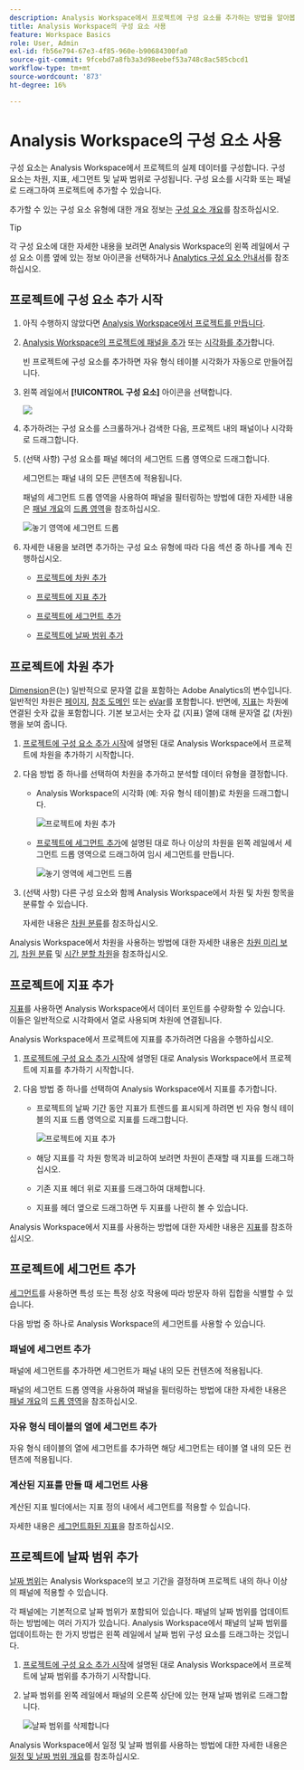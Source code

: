 ```yaml
---
description: Analysis Workspace에서 프로젝트에 구성 요소를 추가하는 방법을 알아봅니다
title: Analysis Workspace의 구성 요소 사용
feature: Workspace Basics
role: User, Admin
exl-id: fb56e794-67e3-4f85-960e-b90684300fa0
source-git-commit: 9fcebd7a8fb3a3d98eebef53a748c8ac585cbcd1
workflow-type: tm+mt
source-wordcount: '873'
ht-degree: 16%

---
```


# Analysis Workspace의 구성 요소 사용

구성 요소는 Analysis Workspace에서 프로젝트의 실제 데이터를 구성합니다. 구성 요소는 차원, 지표, 세그먼트 및 날짜 범위로 구성됩니다. 구성 요소를 시각화 또는 패널로 드래그하여 프로젝트에 추가할 수 있습니다.

추가할 수 있는 구성 요소 유형에 대한 개요 정보는 [구성 요소 개요](/help/analyze/analysis-workspace/components/analysis-workspace-components.md)를 참조하십시오.

>[!TIP]
>
>각 구성 요소에 대한 자세한 내용을 보려면 Analysis Workspace의 왼쪽 레일에서 구성 요소 이름 옆에 있는 정보 아이콘을 선택하거나 [Analytics 구성 요소 안내서](/help/components/home.md)를 참조하십시오.

## 프로젝트에 구성 요소 추가 시작

1. 아직 수행하지 않았다면 [Analysis Workspace에서 프로젝트를 만듭니다](/help/analyze/analysis-workspace/build-workspace-project/create-projects.md).

1. [Analysis Workspace의 프로젝트에 패널을 추가](/help/analyze/analysis-workspace/c-panels/panels.md) 또는 [시각화를 추가](/help/analyze/analysis-workspace/visualizations/freeform-analysis-visualizations.md#add-visualizations-to-a-panel)합니다.

   빈 프로젝트에 구성 요소를 추가하면 자유 형식 테이블 시각화가 자동으로 만들어집니다.

1. 왼쪽 레일에서 **[!UICONTROL 구성 요소]** 아이콘을 선택합니다.

   ![](assets/build-components.png)

1. 추가하려는 구성 요소를 스크롤하거나 검색한 다음, 프로젝트 내의 패널이나 시각화로 드래그합니다.

1. (선택 사항) 구성 요소를 패널 헤더의 세그먼트 드롭 영역으로 드래그합니다.

   세그먼트는 패널 내의 모든 콘텐츠에 적용됩니다.

   패널의 세그먼트 드롭 영역을 사용하여 패널을 필터링하는 방법에 대한 자세한 내용은 [패널 개요](/help/analyze/analysis-workspace/c-panels/panels.md)의 [드롭 영역](/help/analyze/analysis-workspace/c-panels/panels.md#drop-zone)을 참조하십시오.

   ![놓기 영역에 세그먼트 드롭](assets/segment-dropzone.png)

1. 자세한 내용을 보려면 추가하는 구성 요소 유형에 따라 다음 섹션 중 하나를 계속 진행하십시오.

   * [프로젝트에 차원 추가](#add-dimensions-to-a-project)

   * [프로젝트에 지표 추가](#add-metrics-to-a-project)

   * [프로젝트에 세그먼트 추가](#add-segments-to-a-project)

   * [프로젝트에 날짜 범위 추가](#add-date-ranges-to-a-project)

## 프로젝트에 차원 추가

[Dimension](/help/components/dimensions/overview.md)은(는) 일반적으로 문자열 값을 포함하는 Adobe Analytics의 변수입니다. 일반적인 차원은 [페이지](/help/components/dimensions/page.md), [참조 도메인](/help/components/dimensions/referring-domain.md) 또는 [eVar](/help/components/dimensions/evar.md)를 포함합니다. 반면에, [지표](/help/components/metrics/overview.md)는 차원에 연결된 숫자 값을 포함합니다. 기본 보고서는 숫자 값 (지표) 열에 대해 문자열 값 (차원) 행을 보여 줍니다.

1. [프로젝트에 구성 요소 추가 시작](#begin-adding-components-to-a-project)에 설명된 대로 Analysis Workspace에서 프로젝트에 차원을 추가하기 시작합니다.

1. 다음 방법 중 하나를 선택하여 차원을 추가하고 분석할 데이터 유형을 결정합니다.

   * Analysis Workspace의 시각화 (예: 자유 형식 테이블)로 차원을 드래그합니다.

     ![프로젝트에 차원 추가](assets/add-dimensions.png)

   * [프로젝트에 세그먼트 추가](#add-segments-to-a-project)에 설명된 대로 하나 이상의 차원을 왼쪽 레일에서 세그먼트 드롭 영역으로 드래그하여 임시 세그먼트를 만듭니다.

     ![놓기 영역에 세그먼트 드롭](assets/segment-dropzone.png)

1. (선택 사항) 다른 구성 요소와 함께 Analysis Workspace에서 차원 및 차원 항목을 분류할 수 있습니다.

   자세한 내용은 [차원 분류](/help/analyze/analysis-workspace/components/dimensions/t-breakdown-fa.md)를 참조하십시오.

Analysis Workspace에서 차원을 사용하는 방법에 대한 자세한 내용은 [차원 미리 보기](/help/analyze/analysis-workspace/components/dimensions/view-dimensions.md), [차원 분류](/help/analyze/analysis-workspace/components/dimensions/t-breakdown-fa.md) 및 [시간 분할 차원](/help/analyze/analysis-workspace/components/dimensions/time-parting-dimensions.md)을 참조하십시오.

## 프로젝트에 지표 추가

[지표](/help/analyze/analysis-workspace/components/apply-create-metrics.md)를 사용하면 Analysis Workspace에서 데이터 포인트를 수량화할 수 있습니다. 이들은 일반적으로 시각화에서 열로 사용되며 차원에 연결됩니다.

Analysis Workspace에서 프로젝트에 지표를 추가하려면 다음을 수행하십시오.

1. [프로젝트에 구성 요소 추가 시작](#begin-adding-components-to-a-project)에 설명된 대로 Analysis Workspace에서 프로젝트에 지표를 추가하기 시작합니다.

1. 다음 방법 중 하나를 선택하여 Analysis Workspace에서 지표를 추가합니다.

   * 프로젝트의 날짜 기간 동안 지표가 트렌드를 표시되게 하려면 빈 자유 형식 테이블의 지표 드롭 영역으로 지표를 드래그합니다.

     ![프로젝트에 지표 추가](assets/add-metrics.png)

   * 해당 지표를 각 차원 항목과 비교하여 보려면 차원이 존재할 때 지표를 드래그하십시오.

   * 기존 지표 헤더 위로 지표를 드래그하여 대체합니다.

   * 지표를 헤더 옆으로 드래그하면 두 지표를 나란히 볼 수 있습니다.

Analysis Workspace에서 지표를 사용하는 방법에 대한 자세한 내용은 [지표](/help/analyze/analysis-workspace/components/apply-create-metrics.md)를 참조하십시오.

## 프로젝트에 세그먼트 추가

[세그먼트](/help/components/segmentation/seg-overview.md)를 사용하면 특성 또는 특정 상호 작용에 따라 방문자 하위 집합을 식별할 수 있습니다.

다음 방법 중 하나로 Analysis Workspace의 세그먼트를 사용할 수 있습니다.

### 패널에 세그먼트 추가

패널에 세그먼트를 추가하면 세그먼트가 패널 내의 모든 컨텐츠에 적용됩니다.

패널의 세그먼트 드롭 영역을 사용하여 패널을 필터링하는 방법에 대한 자세한 내용은 [패널 개요](/help/analyze/analysis-workspace/c-panels/panels.md)의 [드롭 영역](/help/analyze/analysis-workspace/c-panels/panels.md#drop-zone)을 참조하십시오.

### 자유 형식 테이블의 열에 세그먼트 추가

자유 형식 테이블의 열에 세그먼트를 추가하면 해당 세그먼트는 테이블 열 내의 모든 컨텐츠에 적용됩니다.

### 계산된 지표를 만들 때 세그먼트 사용

계산된 지표 빌더에서는 지표 정의 내에서 세그먼트를 적용할 수 있습니다.

자세한 내용은 [세그먼트화된 지표](/help/components/c-calcmetrics/c-workflow/cm-workflow/c-build-metrics/metrics-with-segments.md)을 참조하십시오.

## 프로젝트에 날짜 범위 추가

[날짜 범위](/help/analyze/analysis-workspace/components/calendar-date-ranges/custom-date-ranges.md)는 Analysis Workspace의 보고 기간을 결정하며 프로젝트 내의 하나 이상의 패널에 적용할 수 있습니다.

각 패널에는 기본적으로 날짜 범위가 포함되어 있습니다. 패널의 날짜 범위를 업데이트하는 방법에는 여러 가지가 있습니다. Analysis Workspace에서 패널의 날짜 범위를 업데이트하는 한 가지 방법은 왼쪽 레일에서 날짜 범위 구성 요소를 드래그하는 것입니다.

1. [프로젝트에 구성 요소 추가 시작](#begin-adding-components-to-a-project)에 설명된 대로 Analysis Workspace에서 프로젝트에 날짜 범위를 추가하기 시작합니다.

1. 날짜 범위를 왼쪽 레일에서 패널의 오른쪽 상단에 있는 현재 날짜 범위로 드래그합니다.

   ![날짜 범위를 삭제합니다](assets/daterange-drop.png)

Analysis Workspace에서 일정 및 날짜 범위를 사용하는 방법에 대한 자세한 내용은 [일정 및 날짜 범위 개요](/help/analyze/analysis-workspace/components/calendar-date-ranges/calendar.md)를 참조하십시오.
